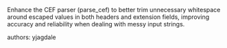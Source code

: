 Enhance the CEF parser (parse_cef) to better trim unnecessary whitespace around escaped values in both headers and extension fields, improving accuracy and reliability when dealing with messy input strings.

authors: yjagdale
